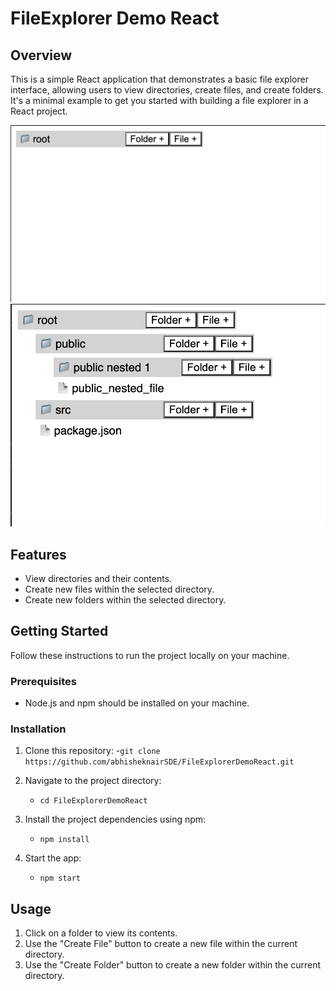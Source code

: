 # FileExplorer Demo React

## Overview
This is a simple React application that demonstrates a basic file explorer interface, allowing users to view directories, create files, and create folders. It's a minimal example to get you started with building a file explorer in a React project.

![Demo](./Screenshots/1.png)
![Demo2](./Screenshots/2.png)

## Features

- View directories and their contents.
- Create new files within the selected directory.
- Create new folders within the selected directory.

## Getting Started

Follow these instructions to run the project locally on your machine.

### Prerequisites

- Node.js and npm should be installed on your machine.

### Installation

1. Clone this repository:
   -`git clone https://github.com/abhisheknairSDE/FileExplorerDemoReact.git`

2. Navigate to the project directory:
   - `cd FileExplorerDemoReact`

3. Install the project dependencies using npm:
   - `npm install`

4. Start the app:
   - `npm start`

## Usage
1. Click on a folder to view its contents.
2. Use the "Create File" button to create a new file within the current directory.
3. Use the "Create Folder" button to create a new folder within the current directory.